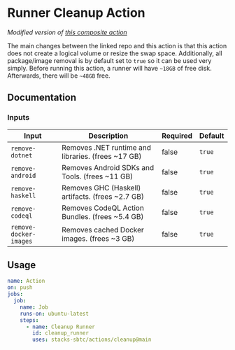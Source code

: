 # Runner Cleanup Action

_Modified version of [this composite action](https://github.com/easimon/maximize-build-space/)_

The main changes between the linked repo and this action is that this action does not create a logical volume or resize the swap space. Additionally, all package/image removal is by default set to `true` so it can be used very simply.
Before running this action, a runner will have `~18GB` of free disk. Afterwards, there will be `~48GB` free.

## Documentation

### Inputs
| Input                  | Description                                        | Required | Default |
| ---------------------- | -------------------------------------------------- | -------- | ------- |
| `remove-dotnet`        | Removes .NET runtime and libraries. (frees ~17 GB) | false    | `true`  |
| `remove-android`       | Removes Android SDKs and Tools. (frees ~11 GB)     | false    | `true`  |
| `remove-haskell`       | Removes GHC (Haskell) artifacts. (frees ~2.7 GB)   | false    | `true`  |
| `remove-codeql`        | Removes CodeQL Action Bundles. (frees ~5.4 GB)     | false    | `true`  |
| `remove-docker-images` | Removes cached Docker images. (frees ~3 GB)        | false    | `true`  |

## Usage

```yaml
name: Action
on: push
jobs:
  job:
    name: Job
    runs-on: ubuntu-latest
    steps:
      - name: Cleanup Runner
        id: cleanup_runner
        uses: stacks-sbtc/actions/cleanup@main
```
